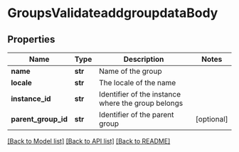 # GroupsValidateaddgroupdataBody

## Properties
Name | Type | Description | Notes
------------ | ------------- | ------------- | -------------
**name** | **str** | Name of the group | 
**locale** | **str** | The locale of the name | 
**instance_id** | **str** | Identifier of the instance where the group belongs | 
**parent_group_id** | **str** | Identifier of the parent group | [optional] 

[[Back to Model list]](../README.md#documentation-for-models) [[Back to API list]](../README.md#documentation-for-api-endpoints) [[Back to README]](../README.md)


